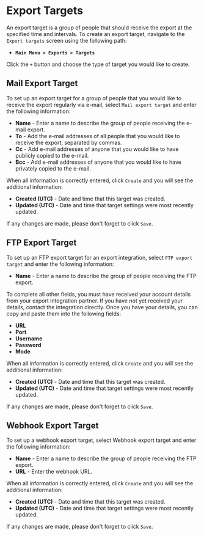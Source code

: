 # Export Targets

An export target is a group of people that should receive the export at the specified time and intervals. To create an export target, navigate to the `Export targets` screen using the following path:

* **`Main Menu > Exports > Targets`**

Click the `+` button and choose the type of target you would like to create. 

## Mail Export Target

To set up an export target for a group of people that you would like to receive the export regularly via e-mail, select `Mail export target` and enter the following information: 

* **Name** - Enter a name to describe the group of people receiving the e-mail export.
* **To** - Add the e-mail addresses of all people that you would like to receive the export, separated by commas. 
* **Cc** - Add e-mail addresses of anyone that you would like to have publicly copied to the e-mail.
* **Bcc** - Add e-mail addresses of anyone that you would like to have privately copied to the e-mail.

When all information is correctly entered, click `Create` and you will see the additional information:

* **Created \(UTC\)** - Date and time that this target was created.
* **Updated \(UTC\)** - Date and time that target settings were most recently updated.

If any changes are made, please don't forget to click `Save`.

## FTP Export Target

To set up an FTP export target for an export integration, select `FTP export target` and enter the following information:

* **Name** - Enter a name to describe the group of people receiving the FTP export.

To complete all other fields, you must have received your account details from your export integration partner. If you have not yet received your details, contact the integration directly. Once you have your details, you can copy and paste them into the following fields:

* **URL**
* **Port**
* **Username**
* **Password**
* **Mode**

When all information is correctly entered, click `Create` and you will see the additional information:

* **Created \(UTC\)** - Date and time that this target was created.
* **Updated \(UTC\)** - Date and time that target settings were most recently updated.

If any changes are made, please don't forget to click `Save`.

## Webhook Export Target

To set up a webhook export target, select Webhook export target and enter the following information:

* **Name** - Enter a name to describe the group of people receiving the FTP export.
* **URL** - Enter the webhook URL.

When all information is correctly entered, click `Create` and you will see the additional information:

* **Created \(UTC\)** - Date and time that this target was created.
* **Updated \(UTC\)** - Date and time that target settings were most recently updated.

If any changes are made, please don't forget to click `Save`.

